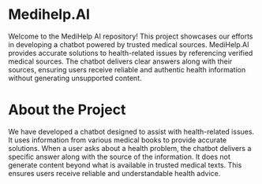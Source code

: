 # Medihelp.AI
Welcome to the MediHelp AI repository! This project showcases our efforts in developing a chatbot powered by trusted medical sources. MediHelp.AI provides accurate solutions to health-related issues by referencing verified medical sources. The chatbot delivers clear answers along with their sources, ensuring users receive reliable and authentic health information without generating unsupported content.
# About the Project
We have developed a chatbot designed to assist with health-related issues. It uses information from various medical books to provide accurate solutions. When a user asks about a health problem, the chatbot delivers a specific answer along with the source of the information. It does not generate content beyond what is available in trusted medical texts. This ensures users receive reliable and understandable health advice.

